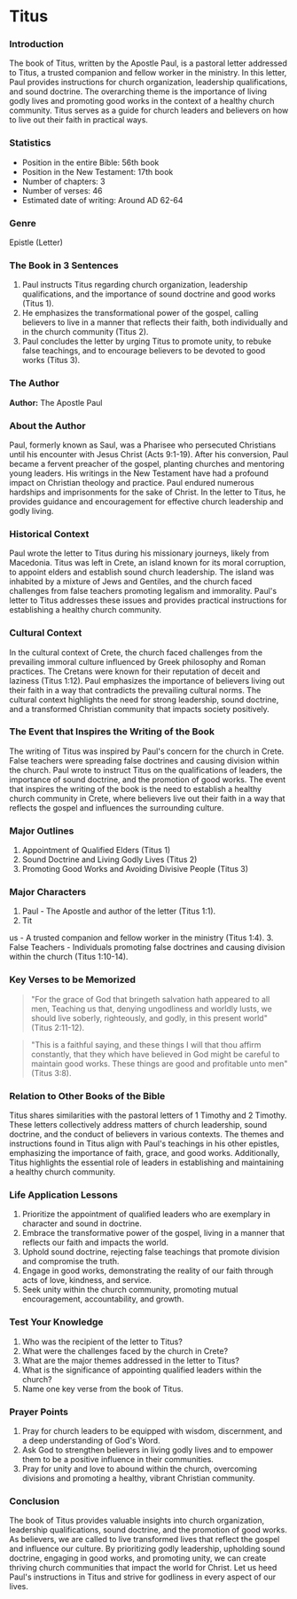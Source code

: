 # Titus

### Introduction

The book of Titus, written by the Apostle Paul, is a pastoral letter addressed to Titus, a trusted companion and fellow worker in the ministry. In this letter, Paul provides instructions for church organization, leadership qualifications, and sound doctrine. The overarching theme is the importance of living godly lives and promoting good works in the context of a healthy church community. Titus serves as a guide for church leaders and believers on how to live out their faith in practical ways.

### Statistics

* Position in the entire Bible: 56th book
* Position in the New Testament: 17th book
* Number of chapters: 3
* Number of verses: 46
* Estimated date of writing: Around AD 62-64

### Genre

Epistle (Letter)

### The Book in 3 Sentences

1. Paul instructs Titus regarding church organization, leadership qualifications, and the importance of sound doctrine and good works (Titus 1).
2. He emphasizes the transformational power of the gospel, calling believers to live in a manner that reflects their faith, both individually and in the church community (Titus 2).
3. Paul concludes the letter by urging Titus to promote unity, to rebuke false teachings, and to encourage believers to be devoted to good works (Titus 3).

### The Author

**Author:** The Apostle Paul

### About the Author

Paul, formerly known as Saul, was a Pharisee who persecuted Christians until his encounter with Jesus Christ (Acts 9:1-19). After his conversion, Paul became a fervent preacher of the gospel, planting churches and mentoring young leaders. His writings in the New Testament have had a profound impact on Christian theology and practice. Paul endured numerous hardships and imprisonments for the sake of Christ. In the letter to Titus, he provides guidance and encouragement for effective church leadership and godly living.

### Historical Context

Paul wrote the letter to Titus during his missionary journeys, likely from Macedonia. Titus was left in Crete, an island known for its moral corruption, to appoint elders and establish sound church leadership. The island was inhabited by a mixture of Jews and Gentiles, and the church faced challenges from false teachers promoting legalism and immorality. Paul's letter to Titus addresses these issues and provides practical instructions for establishing a healthy church community.

### Cultural Context

In the cultural context of Crete, the church faced challenges from the prevailing immoral culture influenced by Greek philosophy and Roman practices. The Cretans were known for their reputation of deceit and laziness (Titus 1:12). Paul emphasizes the importance of believers living out their faith in a way that contradicts the prevailing cultural norms. The cultural context highlights the need for strong leadership, sound doctrine, and a transformed Christian community that impacts society positively.

### The Event that Inspires the Writing of the Book

The writing of Titus was inspired by Paul's concern for the church in Crete. False teachers were spreading false doctrines and causing division within the church. Paul wrote to instruct Titus on the qualifications of leaders, the importance of sound doctrine, and the promotion of good works. The event that inspires the writing of the book is the need to establish a healthy church community in Crete, where believers live out their faith in a way that reflects the gospel and influences the surrounding culture.

### Major Outlines

1. Appointment of Qualified Elders (Titus 1)
2. Sound Doctrine and Living Godly Lives (Titus 2)
3. Promoting Good Works and Avoiding Divisive People (Titus 3)

### Major Characters

1. Paul - The Apostle and author of the letter (Titus 1:1).
2. Tit

us - A trusted companion and fellow worker in the ministry (Titus 1:4). 3. False Teachers - Individuals promoting false doctrines and causing division within the church (Titus 1:10-14).

### Key Verses to be Memorized

> "For the grace of God that bringeth salvation hath appeared to all men, Teaching us that, denying ungodliness and worldly lusts, we should live soberly, righteously, and godly, in this present world" (Titus 2:11-12).

> "This is a faithful saying, and these things I will that thou affirm constantly, that they which have believed in God might be careful to maintain good works. These things are good and profitable unto men" (Titus 3:8).

### Relation to Other Books of the Bible

Titus shares similarities with the pastoral letters of 1 Timothy and 2 Timothy. These letters collectively address matters of church leadership, sound doctrine, and the conduct of believers in various contexts. The themes and instructions found in Titus align with Paul's teachings in his other epistles, emphasizing the importance of faith, grace, and good works. Additionally, Titus highlights the essential role of leaders in establishing and maintaining a healthy church community.

### Life Application Lessons

1. Prioritize the appointment of qualified leaders who are exemplary in character and sound in doctrine.
2. Embrace the transformative power of the gospel, living in a manner that reflects our faith and impacts the world.
3. Uphold sound doctrine, rejecting false teachings that promote division and compromise the truth.
4. Engage in good works, demonstrating the reality of our faith through acts of love, kindness, and service.
5. Seek unity within the church community, promoting mutual encouragement, accountability, and growth.

### Test Your Knowledge

1. Who was the recipient of the letter to Titus?
2. What were the challenges faced by the church in Crete?
3. What are the major themes addressed in the letter to Titus?
4. What is the significance of appointing qualified leaders within the church?
5. Name one key verse from the book of Titus.

### Prayer Points

1. Pray for church leaders to be equipped with wisdom, discernment, and a deep understanding of God's Word.
2. Ask God to strengthen believers in living godly lives and to empower them to be a positive influence in their communities.
3. Pray for unity and love to abound within the church, overcoming divisions and promoting a healthy, vibrant Christian community.

### Conclusion

The book of Titus provides valuable insights into church organization, leadership qualifications, sound doctrine, and the promotion of good works. As believers, we are called to live transformed lives that reflect the gospel and influence our culture. By prioritizing godly leadership, upholding sound doctrine, engaging in good works, and promoting unity, we can create thriving church communities that impact the world for Christ. Let us heed Paul's instructions in Titus and strive for godliness in every aspect of our lives.
